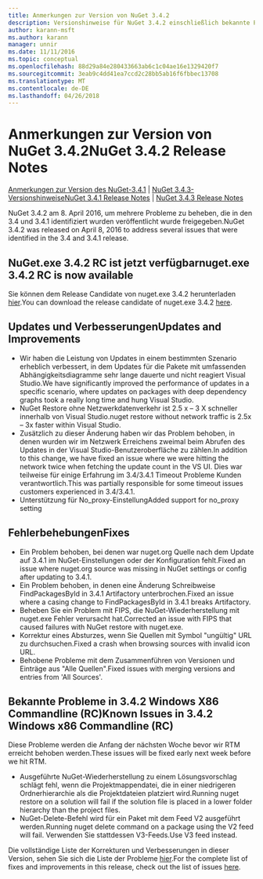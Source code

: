 ```yaml
---
title: Anmerkungen zur Version von NuGet 3.4.2
description: Versionshinweise für NuGet 3.4.2 einschließlich bekannte Probleme, Fehlerbehebungen, Funktionen und Archivierung von dcrs Design.
author: karann-msft
ms.author: karann
manager: unnir
ms.date: 11/11/2016
ms.topic: conceptual
ms.openlocfilehash: 88d29a84e280433663ab6c1c04ae16e1329420f7
ms.sourcegitcommit: 3eab9c4dd41ea7ccd2c28bb5ab16f6fbbec13708
ms.translationtype: MT
ms.contentlocale: de-DE
ms.lasthandoff: 04/26/2018
---
```

# <a name="nuget-342-release-notes"></a><span data-ttu-id="a59b1-103">Anmerkungen zur Version von NuGet 3.4.2</span><span class="sxs-lookup"><span data-stu-id="a59b1-103">NuGet 3.4.2 Release Notes</span></span>

<span data-ttu-id="a59b1-104">[Anmerkungen zur Version des NuGet-3.4.1](../release-notes/nuget-3.4.1.md) | [NuGet 3.4.3-Versionshinweise](../release-notes/nuget-3.4.3.md)</span><span class="sxs-lookup"><span data-stu-id="a59b1-104">[NuGet 3.4.1 Release Notes](../release-notes/nuget-3.4.1.md) | [NuGet 3.4.3 Release Notes](../release-notes/nuget-3.4.3.md)</span></span>

<span data-ttu-id="a59b1-105">NuGet 3.4.2 am 8. April 2016, um mehrere Probleme zu beheben, die in den 3.4 und 3.4.1 identifiziert wurden veröffentlicht wurde freigegeben.</span><span class="sxs-lookup"><span data-stu-id="a59b1-105">NuGet 3.4.2 was released on April 8, 2016 to address several issues that were identified in the 3.4 and 3.4.1 release.</span></span>

## <a name="nugetexe-342-rc-is-now-available"></a><span data-ttu-id="a59b1-106">NuGet.exe 3.4.2 RC ist jetzt verfügbar</span><span class="sxs-lookup"><span data-stu-id="a59b1-106">nuget.exe 3.4.2 RC is now available</span></span>

<span data-ttu-id="a59b1-107">Sie können dem Release Candidate von nuget.exe 3.4.2 herunterladen [hier](https://dist.nuget.org/index.html).</span><span class="sxs-lookup"><span data-stu-id="a59b1-107">You can download the release candidate of nuget.exe 3.4.2 [here](https://dist.nuget.org/index.html).</span></span>

## <a name="updates-and-improvements"></a><span data-ttu-id="a59b1-108">Updates und Verbesserungen</span><span class="sxs-lookup"><span data-stu-id="a59b1-108">Updates and Improvements</span></span>

* <span data-ttu-id="a59b1-109">Wir haben die Leistung von Updates in einem bestimmten Szenario erheblich verbessert, in dem Updates für die Pakete mit umfassenden Abhängigkeitsdiagramme sehr lange dauerte und nicht reagiert Visual Studio.</span><span class="sxs-lookup"><span data-stu-id="a59b1-109">We have significantly improved the performance of updates in a specific scenario, where updates on packages with deep dependency graphs took a really long time and hung Visual Studio.</span></span>
* <span data-ttu-id="a59b1-110">NuGet Restore ohne Netzwerkdatenverkehr ist 2.5 x – 3 X schneller innerhalb von Visual Studio.</span><span class="sxs-lookup"><span data-stu-id="a59b1-110">nuget restore without network traffic is 2.5x – 3x faster within Visual Studio.</span></span>
* <span data-ttu-id="a59b1-111">Zusätzlich zu dieser Änderung haben wir das Problem behoben, in denen wurden wir im Netzwerk Erreichens zweimal beim Abrufen des Updates in der Visual Studio-Benutzeroberfläche zu zählen.</span><span class="sxs-lookup"><span data-stu-id="a59b1-111">In addition to this change, we have fixed an issue where we were hitting the network twice when fetching the update count in the VS UI.</span></span> <span data-ttu-id="a59b1-112">Dies war teilweise für einige Erfahrung im 3.4/3.4.1 Timeout Probleme Kunden verantwortlich.</span><span class="sxs-lookup"><span data-stu-id="a59b1-112">This was partially responsible for some timeout issues customers experienced in 3.4/3.4.1.</span></span>
* <span data-ttu-id="a59b1-113">Unterstützung für No_proxy-Einstellung</span><span class="sxs-lookup"><span data-stu-id="a59b1-113">Added support for no_proxy setting</span></span>

## <a name="fixes"></a><span data-ttu-id="a59b1-114">Fehlerbehebungen</span><span class="sxs-lookup"><span data-stu-id="a59b1-114">Fixes</span></span>

* <span data-ttu-id="a59b1-115">Ein Problem behoben, bei denen war nuget.org Quelle nach dem Update auf 3.4.1 im NuGet-Einstellungen oder der Konfiguration fehlt.</span><span class="sxs-lookup"><span data-stu-id="a59b1-115">Fixed an issue where nuget.org source was missing in NuGet settings or config after updating to 3.4.1.</span></span>
* <span data-ttu-id="a59b1-116">Ein Problem behoben, in denen eine Änderung Schreibweise FindPackagesById in 3.4.1 Artifactory unterbrochen.</span><span class="sxs-lookup"><span data-stu-id="a59b1-116">Fixed an issue where a casing change to FindPackagesById in 3.4.1 breaks Artifactory.</span></span>
* <span data-ttu-id="a59b1-117">Beheben Sie ein Problem mit FIPS, die NuGet-Wiederherstellung mit nuget.exe Fehler verursacht hat.</span><span class="sxs-lookup"><span data-stu-id="a59b1-117">Corrected an issue with FIPS that caused failures with NuGet restore with nuget.exe.</span></span>
* <span data-ttu-id="a59b1-118">Korrektur eines Absturzes, wenn Sie Quellen mit Symbol "ungültig" URL zu durchsuchen.</span><span class="sxs-lookup"><span data-stu-id="a59b1-118">Fixed a crash when browsing sources with invalid icon URL.</span></span>
* <span data-ttu-id="a59b1-119">Behobene Probleme mit dem Zusammenführen von Versionen und Einträge aus "Alle Quellen".</span><span class="sxs-lookup"><span data-stu-id="a59b1-119">Fixed issues with merging versions and entries from 'All Sources'.</span></span>

## <a name="known-issues-in-342-windows-x86-commandline-rc"></a><span data-ttu-id="a59b1-120">Bekannte Probleme in 3.4.2 Windows X86 Commandline (RC)</span><span class="sxs-lookup"><span data-stu-id="a59b1-120">Known Issues in 3.4.2 Windows x86 Commandline (RC)</span></span>

<span data-ttu-id="a59b1-121">Diese Probleme werden die Anfang der nächsten Woche bevor wir RTM erreicht behoben werden.</span><span class="sxs-lookup"><span data-stu-id="a59b1-121">These issues will be fixed early next week before we hit RTM.</span></span>

*  <span data-ttu-id="a59b1-122">Ausgeführte NuGet-Wiederherstellung zu einem Lösungsvorschlag schlägt fehl, wenn die Projektmappendatei, die in einer niedrigeren Ordnerhierarchie als die Projektdateien platziert wird.</span><span class="sxs-lookup"><span data-stu-id="a59b1-122">Running nuget restore on a solution will fail if the solution file is placed in a lower folder hierarchy than the project files.</span></span>
*  <span data-ttu-id="a59b1-123">NuGet-Delete-Befehl wird für ein Paket mit dem Feed V2 ausgeführt werden.</span><span class="sxs-lookup"><span data-stu-id="a59b1-123">Running nuget delete command on a package using the V2 feed will fail.</span></span> <span data-ttu-id="a59b1-124">Verwenden Sie stattdessen V3-Feeds.</span><span class="sxs-lookup"><span data-stu-id="a59b1-124">Use V3 feed instead.</span></span>


<span data-ttu-id="a59b1-125">Die vollständige Liste der Korrekturen und Verbesserungen in dieser Version, sehen Sie sich die Liste der Probleme [hier](https://github.com/NuGet/Home/issues?utf8=%E2%9C%93&q=is%3Aissue+milestone%3A3.4.2++is%3Aclosed+).</span><span class="sxs-lookup"><span data-stu-id="a59b1-125">For the complete list of fixes and improvements in this release, check out the list of issues [here](https://github.com/NuGet/Home/issues?utf8=%E2%9C%93&q=is%3Aissue+milestone%3A3.4.2++is%3Aclosed+).</span></span>